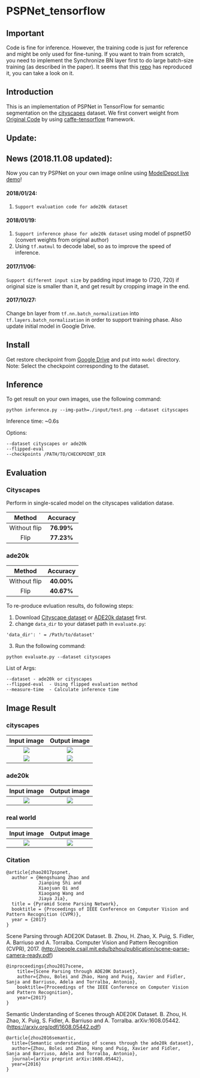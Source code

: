 # PSPNet_tensorflow
## Important 
Code is fine for inference. However, the training code is just for reference and might be only used for fine-tuning.  If you want to train from scratch, you need to implement the Synchronize BN layer first to do large batch-size training (as described in the paper). It seems that this [repo](https://github.com/holyseven/PSPNet-TF-Reproduce) has reproduced it, you can take a look on it. 

## Introduction
  This is an implementation of PSPNet in TensorFlow for semantic segmentation on the [cityscapes](https://www.cityscapes-dataset.com/) dataset. We first convert weight from [Original Code](https://github.com/hszhao/PSPNet) by using [caffe-tensorflow](https://github.com/ethereon/caffe-tensorflow) framework.

## Update:
## News (2018.11.08 updated):
  Now you can try PSPNet on your own image online using [ModelDepot live demo](https://modeldepot.io/hellochick/pspnet)!
  
#### 2018/01/24:
1. `Support evaluation code for ade20k dataset`

#### 2018/01/19:
1. `Support inference phase for ade20k dataset` using model of pspnet50 (convert weights from original author)
2. Using `tf.matmul` to decode label, so as to improve the speed of inference.
#### 2017/11/06:
`Support different input size` by padding input image to (720, 720) if original size is smaller than it, and get result by cropping image in the end.
#### 2017/10/27: 
Change bn layer from `tf.nn.batch_normalization` into `tf.layers.batch_normalization` in order to support training phase. Also update initial model in Google Drive.

## Install 
Get restore checkpoint from [Google Drive](https://drive.google.com/drive/folders/1S90PWzXEX_GNzulG1f2eTHvsruITgqsm?usp=sharing) and put into `model` directory. Note: Select the checkpoint corresponding to the dataset.

## Inference
To get result on your own images, use the following command:
```
python inference.py --img-path=./input/test.png --dataset cityscapes  
```
Inference time:  ~0.6s 

Options:
```
--dataset cityscapes or ade20k
--flipped-eval 
--checkpoints /PATH/TO/CHECKPOINT_DIR
```
## Evaluation
### Cityscapes
Perform in single-scaled model on the cityscapes validation datase.

| Method | Accuracy |  
|:-------:|:----------:|
| Without flip| **76.99%** |
| Flip        | **77.23%** |

### ade20k
| Method | Accuracy |  
|:-------:|:----------:|
| Without flip| **40.00%** |
| Flip        | **40.67%** |

To re-produce evluation results, do following steps:
1. Download [Cityscape dataset](https://www.cityscapes-dataset.com/) or [ADE20k dataset](http://sceneparsing.csail.mit.edu/) first. 
2. change `data_dir` to your dataset path in `evaluate.py`:
```
'data_dir': ' = /Path/to/dataset'
```
3. Run the following command: 
```
python evaluate.py --dataset cityscapes
```
List of Args:
```
--dataset - ade20k or cityscapes
--flipped-eval  - Using flipped evaluation method
--measure-time  - Calculate inference time
```

## Image Result
### cityscapes
Input image                |  Output image
:-------------------------:|:-------------------------:
![](https://github.com/hellochick/PSPNet_tensorflow/blob/master/input/test1.png)  |  ![](https://github.com/hellochick/PSPNet_tensorflow/blob/master/output/test_1024x2048.png)
![](https://github.com/hellochick/PSPNet_tensorflow/blob/master/input/test_720x720.png)  |  ![](https://github.com/hellochick/PSPNet_tensorflow/blob/master/output/test_720x720.png)

### ade20k
Input image                |  Output image
:-------------------------:|:-------------------------:
![](https://github.com/hellochick/PSPNet_tensorflow/blob/master/input/indoor_2.jpg)  |  ![](https://github.com/hellochick/PSPNet_tensorflow/blob/master/output/indoor_2.jpg)

### real world
Input image                |  Output image
:-------------------------:|:-------------------------:
![](https://github.com/hellochick/PSPNet_tensorflow/blob/master/input/indoor_1.jpg)  |  ![](https://github.com/hellochick/PSPNet_tensorflow/blob/master/output/indoor_1.jpg)

### Citation
    @article{zhao2017pspnet,
      author = {Hengshuang Zhao and
                Jianping Shi and
                Xiaojuan Qi and
                Xiaogang Wang and
                Jiaya Jia},
      title = {Pyramid Scene Parsing Network},
      booktitle = {Proceedings of IEEE Conference on Computer Vision and Pattern Recognition (CVPR)},
      year = {2017}
    }
Scene Parsing through ADE20K Dataset. B. Zhou, H. Zhao, X. Puig, S. Fidler, A. Barriuso and A. Torralba. Computer Vision and Pattern Recognition (CVPR), 2017. (http://people.csail.mit.edu/bzhou/publication/scene-parse-camera-ready.pdf)

    @inproceedings{zhou2017scene,
        title={Scene Parsing through ADE20K Dataset},
        author={Zhou, Bolei and Zhao, Hang and Puig, Xavier and Fidler, Sanja and Barriuso, Adela and Torralba, Antonio},
        booktitle={Proceedings of the IEEE Conference on Computer Vision and Pattern Recognition},
        year={2017}
    }
    
Semantic Understanding of Scenes through ADE20K Dataset. B. Zhou, H. Zhao, X. Puig, S. Fidler, A. Barriuso and A. Torralba. arXiv:1608.05442. (https://arxiv.org/pdf/1608.05442.pdf)

    @article{zhou2016semantic,
      title={Semantic understanding of scenes through the ade20k dataset},
      author={Zhou, Bolei and Zhao, Hang and Puig, Xavier and Fidler, Sanja and Barriuso, Adela and Torralba, Antonio},
      journal={arXiv preprint arXiv:1608.05442},
      year={2016}
    }
